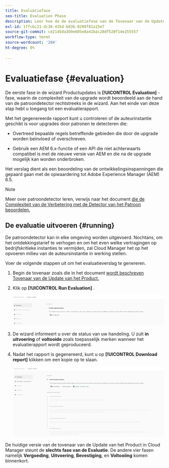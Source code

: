 ```yaml
---
title: Evaluatiefase
seo-title: Evaluation Phase
description: Leer hoe de de evaluatiefase van de Tovenaar van de Update van het Product de verbeteringsingewikkeldheid met de patroondetector beoordeelt.
exl-id: 1ffcbc21-dc36-435d-b83b-0209f81a15e7
source-git-commit: ce2145da3b9e605e8a41bac28df520f14e255557
workflow-type: tm+mt
source-wordcount: '284'
ht-degree: 0%

---
```



# Evaluatiefase {#evaluation}

De eerste fase in de wizard Productupdates is **[!UICONTROL Evaluation]** -fase, waarin de complexiteit van de upgrade wordt beoordeeld aan de hand van de patroondetector rechtstreeks in de wizard. Aan het einde van deze stap hebt u toegang tot een evaluatierapport.

Met het gegenereerde rapport kunt u controleren of de auteurinstantie geschikt is voor upgrades door patronen te detecteren die:

* Overtreed bepaalde regels betreffende gebieden die door de upgrade worden beïnvloed of overschreven.

* Gebruik een AEM 6.x-functie of een API die niet achterwaarts compatibel is met de nieuwe versie van AEM en die na de upgrade mogelijk kan worden onderbroken.

Het verslag dient als een beoordeling van de ontwikkelingsinspanningen die gepaard gaan met de opwaardering tot Adobe Experience Manager (AEM) 6.5.

>[!NOTE]
>
>Meer over patroondetector leren, verwijs naar het document [ die de Complexiteit van de Verbetering met de Detector van het Patroon beoordelen.](https://experienceleague.adobe.com/docs/experience-manager-65/deploying/upgrading/pattern-detector.html?lang=en)

## De evaluatie uitvoeren {#running}

De patroondetector kan in elke omgeving worden uitgevoerd. Nochtans, om het ontdekkingstarief te verhogen en om het even welke vertragingen op bedrijfskritieke instanties te vermijden, zal Cloud Manager het op het opvoeren milieu van de auteursinstantie in werking stellen.

Voer de volgende stappen uit om het evaluatieverslag te genereren.

1. Begin de tovenaar zoals die in het document [ wordt beschreven Tovenaar van de Update van het Product.](/help/product-update-wizard/overview.md)

1. Klik op **[!UICONTROL Run Evaluation]** .

   ![ evaluatie van de Looppas ](/help/assets/Run-Evaluation.png)

1. De wizard informeert u over de status van uw handeling. U zult **in uitvoering** of **voltooide** zoals toepasselijk merken wanneer het evaluatierapport wordt geproduceerd.

1. Nadat het rapport is gegenereerd, kunt u op **[!UICONTROL Download report]** klikken om een kopie op te slaan.

   ![ gecreeerd Rapport ](/help/assets/Evaluation-1.png)

De huidige versie van de tovenaar van de Update van het Product in Cloud Manager steunt de **slechts fase van de Evaluatie**. De andere vier fasen namelijk **Vergoeding**, **Uitvoering**, **Bevestiging**, en **Voltooiing** komen binnenkort.

